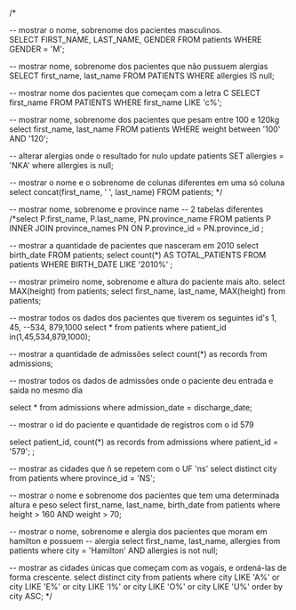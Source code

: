 /*

-- mostrar o nome, sobrenome dos pacientes masculinos.  
SELECT FIRST_NAME, LAST_NAME, GENDER FROM patients
WHERE GENDER = 'M'; 


-- mostrar nome, sobrenome dos pacientes que não pussuem alergias
SELECT first_name, last_name FROM PATIENTS
WHERE allergies IS null; 


-- mostrar nome dos pacientes que começam com a letra C
SELECT first_name FROM PATIENTS
WHERE first_name LIKE 'c%';


-- mostrar nome, sobrenome dos pacientes que pesam entre 100 e 120kg
select first_name, last_name FROM patients
WHERE weight between '100' AND '120'; 

--  alterar alergias onde o resultado for nulo
update patients SET allergies = 'NKA' where allergies is null; 

-- mostrar o nome e o sobrenome de colunas diferentes em uma só coluna
select concat(first_name, ' ', last_name) FROM patients; */

-- mostrar nome, sobrenome e province name -- 2 tabelas diferentes
/*select P.first_name, P.last_name, PN.province_name
FROM patients P 
INNER JOIN province_names PN ON P.province_id = PN.province_id
; 

-- mostrar a quantidade de pacientes que nasceram em 2010
select birth_date FROM patients; 
select count(*) AS TOTAL_PATIENTS FROM patients WHERE BIRTH_DATE LIKE '2010%'  ; 

-- mostrar primeiro nome, sobrenome e altura do paciente mais alto. 
select MAX(height) from patients; 
select first_name, last_name, MAX(height) from patients; 


-- mostrar todos os dados dos pacientes que tiverem os seguintes id's 1, 45, 
--534, 879,1000
select * from patients where patient_id in(1,45,534,879,1000); 

-- mostrar a quantidade de admissões
select count(*) as records from admissions; 

-- mostrar todos os dados de admissões onde o paciente deu entrada e saida no mesmo dia

select * from admissions where admission_date = discharge_date; 

-- mostrar o id do paciente e quantidade de registros com o id 579

select patient_id,   count(*) as records  from admissions where patient_id = '579'; 
; 

-- mostrar as cidades que ñ se repetem com o UF 'ns' 
select distinct city from patients
where province_id = 'NS'; 

-- mostrar o nome e sobrenome dos pacientes que tem uma determinada altura e peso
select first_name, last_name, birth_date from patients 
where height > 160 AND weight > 70; 

-- mostrar o nome, sobrenome e alergia dos pacientes que moram em hamilton e possuem 
-- alergia
select first_name, last_name, allergies from patients
where city = 'Hamilton' AND allergies is not null;  

-- mostrar as cidades únicas que começam com as vogais, e ordená-las de forma crescente.
select distinct city
from patients
where city LIKE 'A%'
or city LIKE 'E%' 
or city LIKE 'I%' 
or city LIKE 'O%' 
or city LIKE 'U%' 
order by city ASC; */
